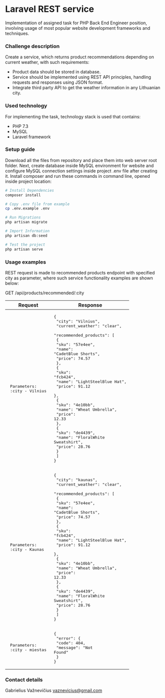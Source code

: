 # Laravel REST service

Implementation of assigned task for PHP Back End Engineer position, involving usage of most popular website development frameworks and techniques.

### Challenge description

Create a service, which returns product recommendations depending on current weather, with such requirements:
- Product data should be stored in database.
- Service should be implemented using REST API principles, handling requests and responses using JSON format.
- Integrate third party API to get the weather information in any Lithuanian city.

### Used technology
For implementing the task, technology stack is used that contains:
- PHP 7.3
- MySQL
- Laravel framework

### Setup guide
Download all the files from repository and place them into web server root folder. Next, create database inside MySQL environment for website and configure MySQL connection settings inside project .env file after creating it. Install composer and run these commands in command line, opened inside project location:
``` bash
# Install Dependencies
composer install

# Copy .env file from example
cp .env.example .env

# Run Migrations
php artisan migrate

# Import Information
php artisan db:seed

# Test the project
php artisan serve
```

### Usage examples
REST request is made to recommended products endpoint with specified city as parameter, where such service functionality examples are shown below:

GET /api/products/recommended/:city

| Request| Response  |
| ------ | --------- |
| <pre> Parameters: <br> :city - Vilnius </pre>|<pre>{<br>  "city": "Vilnius",<br>  "current_weather": "clear",<br>  "recommended_products": [<br>    {<br>      "sku": "57e4ee",<br>      "name": "CadetBlue Shorts",<br>      "price": 74.57<br>    },<br>    {<br>      "sku": "fcb424",<br>      "name": "LightSteelBlue Hat",<br>      "price": 91.12<br>    },<br>    {<br>      "sku": "4e10bb",<br>      "name": "Wheat Umbrella",<br>      "price": 12.33<br>    },<br>    {<br>      "sku": "de4439",<br>      "name": "FloralWhite Sweatshirt",<br>      "price": 28.76<br>    }<br>  ]<br>}</pre>|
| <pre> Parameters: <br> :city - Kaunas</pre>|<pre>{<br>  "city": "kaunas",<br>  "current_weather": "clear",<br>  "recommended_products": [<br>    {<br>      "sku": "57e4ee",<br>      "name": "CadetBlue Shorts",<br>      "price": 74.57<br>    },<br>    {<br>      "sku": "fcb424",<br>      "name": "LightSteelBlue Hat",<br>      "price": 91.12<br>    },<br>    {<br>      "sku": "4e10bb",<br>      "name": "Wheat Umbrella",<br>      "price": 12.33<br>    },<br>    {<br>      "sku": "de4439",<br>      "name": "FloralWhite Sweatshirt",<br>      "price": 28.76<br>    }<br>  ]<br>}</pre>|
| <pre> Parameters: <br> :city - miestas</pre>|<pre>{<br>  "error": {<br>    "code": 404,<br>    "message": "Not Found"<br>  }<br>}</pre>|

### Contact details
Gabrielius Važnevičius
vaznevicius@gmail.com